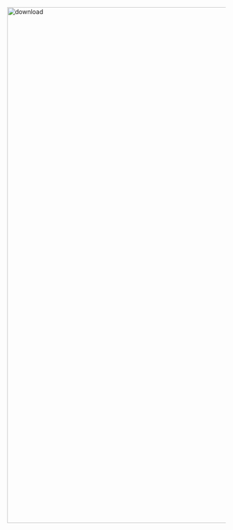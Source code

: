 <img width="1584" height="1190" alt="download" src="https://github.com/user-attachments/assets/7b73dceb-5651-4832-85de-50ba503f5e24" />

